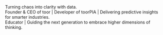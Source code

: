 Turning chaos into clarity with data.  
Founder & CEO of toor | Developer of toorPIA | Delivering predictive insights for smarter industries.  
Educator | Guiding the next generation to embrace higher dimensions of thinking.
